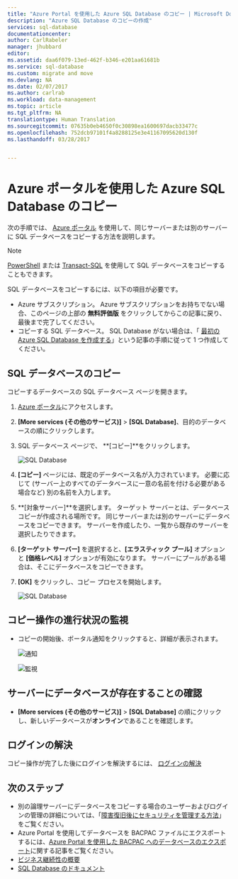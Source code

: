 ```yaml
---
title: "Azure Portal を使用した Azure SQL Database のコピー | Microsoft Docs"
description: "Azure SQL Database のコピーの作成"
services: sql-database
documentationcenter: 
author: CarlRabeler
manager: jhubbard
editor: 
ms.assetid: daa6f079-13ed-462f-b346-e201aa61681b
ms.service: sql-database
ms.custom: migrate and move
ms.devlang: NA
ms.date: 02/07/2017
ms.author: carlrab
ms.workload: data-management
ms.topic: article
ms.tgt_pltfrm: NA
translationtype: Human Translation
ms.sourcegitcommit: 07635b0eb4650f0c30898ea1600697dacb33477c
ms.openlocfilehash: 752dcb97101f4a8288125e3e41167095620d130f
ms.lasthandoff: 03/28/2017


---
```

# <a name="copy-an-azure-sql-database-using-the-azure-portal"></a>Azure ポータルを使用した Azure SQL Database のコピー

次の手順では、 [Azure ポータル](https://portal.azure.com) を使用して、同じサーバーまたは別のサーバーに SQL データベースをコピーする方法を説明します。 

> [!NOTE]
> [PowerShell](scripts/sql-database-copy-database-to-new-server-powershell.md) または [Transact-SQL](sql-database-copy-transact-sql.md) を使用して SQL データベースをコピーすることもできます。
>

SQL データベースをコピーするには、以下の項目が必要です。

* Azure サブスクリプション。 Azure サブスクリプションをお持ちでない場合、このページの上部の **無料評価版** をクリックしてからこの記事に戻り、最後まで完了してください。
* コピーする SQL データベース。 SQL Database がない場合は、「 [最初の Azure SQL Database を作成する](sql-database-get-started.md)」という記事の手順に従って 1 つ作成してください。

## <a name="copy-your-sql-database"></a>SQL データベースのコピー
コピーするデータベースの SQL データベース ページを開きます。

1. [Azure ポータル](https://portal.azure.com)にアクセスします。
2. **[More services (その他のサービス)]** > **[SQL Database]**、目的のデータベースの順にクリックします。
3. SQL データベース ページで、 **[コピー]**をクリックします。
   
   ![SQL Database](./media/sql-database-copy-portal/sql-database-copy.png)
4. **[コピー]** ページには、既定のデータベース名が入力されています。 必要に応じて (サーバー上のすべてのデータベースに一意の名前を付ける必要がある場合など) 別の名前を入力します。
5. **[対象サーバー]**を選択します。 ターゲット サーバーとは、データベース コピーが作成される場所です。 同じサーバーまたは別のサーバーにデータベースをコピーできます。 サーバーを作成したり、一覧から既存のサーバーを選択したりできます。 
6. **[ターゲット サーバー]** を選択すると、**[エラスティック プール]** オプションと **[価格レベル]** オプションが有効になります。 サーバーにプールがある場合は、そこにデータベースをコピーできます。
7. **[OK]** をクリックし、コピー プロセスを開始します。
   
   ![SQL Database](./media/sql-database-copy-portal/copy-page.png)

## <a name="monitor-the-progress-of-the-copy-operation"></a>コピー操作の進行状況の監視
* コピーの開始後、ポータル通知をクリックすると、詳細が表示されます。
  
    ![通知][3]
  
    ![監視][4]

## <a name="verify-the-database-is-live-on-the-server"></a>サーバーにデータベースが存在することの確認
* **[More services (その他のサービス)]** > **[SQL Database]** の順にクリックし、新しいデータベースが**オンライン**であることを確認します。

## <a name="resolve-logins"></a>ログインの解決
コピー操作が完了した後にログインを解決するには、 [ログインの解決](sql-database-copy-transact-sql.md#resolve-logins-after-the-copy-operation-completes)

## <a name="next-steps"></a>次のステップ
* 別の論理サーバーにデータベースをコピーする場合のユーザーおよびログインの管理の詳細については、「[障害復旧後にセキュリティを管理する方法](sql-database-geo-replication-security-config.md)」をご覧ください。
* Azure Portal を使用してデータベースを BACPAC ファイルにエクスポートするには、[Azure Portal を使用した BACPAC へのデータベースのエクスポート](sql-database-export-portal.md)に関する記事をご覧ください。
* [ビジネス継続性の概要](sql-database-business-continuity.md)
* [SQL Database のドキュメント](https://azure.microsoft.com/documentation/services/sql-database/)

<!--Image references-->

[3]: ./media/sql-database-copy-portal/copy-notification.png
[4]: ./media/sql-database-copy-portal/monitor-copy.png



